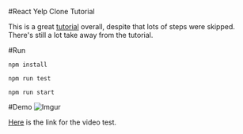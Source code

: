 #React Yelp Clone Tutorial

This is a great [tutorial](https://www.fullstackreact.com/articles/react-tutorial-cloning-yelp/) overall, despite that lots of steps were skipped. There's still a lot take away from the tutorial. 

#Run
```
npm install

npm run test

npm run start

```

#Demo
![Imgur](http://imgur.com/D55jSCo.gif)


[Here](https://youtu.be/N8z6TuWfOqo) is the link for the video test. 




